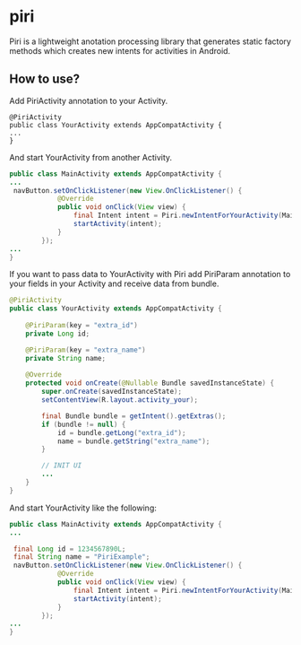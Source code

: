 # piri
Piri is a lightweight anotation processing library that generates static factory methods which creates new intents for activities in Android.

## How to use? 

Add PiriActivity annotation to your Activity. 

```
@PiriActivity
public class YourActivity extends AppCompatActivity {
...
}
```

And start YourActivity from another Activity.

```java
public class MainActivity extends AppCompatActivity {
...
 navButton.setOnClickListener(new View.OnClickListener() {
            @Override
            public void onClick(View view) {
                final Intent intent = Piri.newIntentForYourActivity(MainActivity.this);
                startActivity(intent);
            }
        });
...
}
```

If you want to pass data to YourActivity with Piri add PiriParam annotation to your fields in your Activity and receive data from bundle.

```java
@PiriActivity
public class YourActivity extends AppCompatActivity {
    
    @PiriParam(key = "extra_id")
    private Long id;

    @PiriParam(key = "extra_name")
    private String name;
    
    @Override
    protected void onCreate(@Nullable Bundle savedInstanceState) {
        super.onCreate(savedInstanceState);
        setContentView(R.layout.activity_your);

        final Bundle bundle = getIntent().getExtras();
        if (bundle != null) {
            id = bundle.getLong("extra_id");
            name = bundle.getString("extra_name");
        }

        // INIT UI
        ...
    }
}
```

And start YourActivity like the following:

```java
public class MainActivity extends AppCompatActivity {
...

 final Long id = 1234567890L;
 final String name = "PiriExample";
 navButton.setOnClickListener(new View.OnClickListener() {
            @Override
            public void onClick(View view) {
                final Intent intent = Piri.newIntentForYourActivity(MainActivity.this,id,name);
                startActivity(intent);
            }
        });
...
}
```
